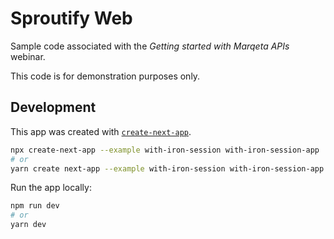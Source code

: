 # Sproutify Web

Sample code associated with the _Getting started with Marqeta APIs_ webinar.

This code is for demonstration purposes only.

## Development

This app was created with [`create-next-app`](https://github.com/vercel/next.js/tree/canary/packages/create-next-app).

```bash
npx create-next-app --example with-iron-session with-iron-session-app
# or
yarn create next-app --example with-iron-session with-iron-session-app
```

Run the app locally:

```bash
npm run dev
# or
yarn dev
```
